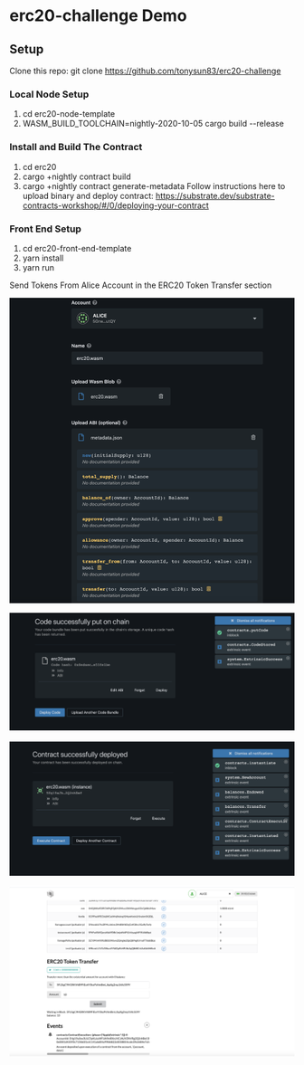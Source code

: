 # erc20-challenge Demo


## Setup

Clone this repo:
git clone https://github.com/tonysun83/erc20-challenge

### Local Node Setup 
1) cd erc20-node-template
2) WASM_BUILD_TOOLCHAIN=nightly-2020-10-05 cargo build --release


### Install and Build The Contract
1) cd erc20
2) cargo +nightly contract build
3) cargo +nightly contract generate-metadata
Follow instructions here to upload binary and deploy contract:
https://substrate.dev/substrate-contracts-workshop/#/0/deploying-your-contract

### Front End Setup

1) cd erc20-front-end-template
2) yarn install
3) yarn run

Send Tokens From Alice Account in the ERC20 Token Transfer section

![alt text](https://github.com/tonysun83/erc20-challenge/blob/main/upload-start.png?raw=true)

![alt text](https://github.com/tonysun83/erc20-challenge/blob/main/upload-complete.png?raw=true)

![alt text](https://github.com/tonysun83/erc20-challenge/blob/main/deploy-contract.png?raw=true)

![alt text](https://github.com/tonysun83/erc20-challenge/blob/main/transferproof.png?raw=true)


